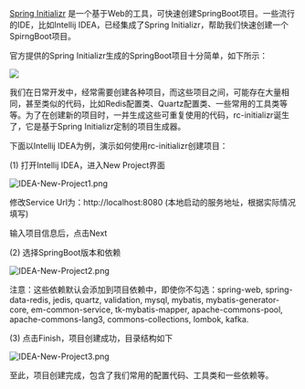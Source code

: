 [Spring Initializr](https://github.com/spring-io/initializr) 是一个基于Web的工具，可快速创建SpringBoot项目。一些流行的IDE，比如Intellij IDEA，已经集成了Spring Initializr，帮助我们快速创建一个SpirngBoot项目。

官方提供的Spring Initializr生成的SpringBoot项目十分简单，如下所示：

![](https://media.geeksforgeeks.org/wp-content/uploads/20210604131533/Screenshot20210604at11426PM-483x660.png)

我们在日常开发中，经常需要创建各种项目，而这些项目之间，可能存在大量相同，甚至类似的代码，比如Redis配置类、Quartz配置类、一些常用的工具类等等。为了在创建新的项目时，一并生成这些可重复使用的代码，rc-initializr诞生了，它是基于Spring Initializr定制的项目生成器。

下面以Intellij IDEA为例，演示如何使用rc-initializr创建项目：

(1)  打开Intellij IDEA，进入New Project界面

![IDEA-New-Project1.png](https://i.loli.net/2021/09/23/uSCOFDozTAdarKk.png)

修改Service Url为：http://localhost:8080 (本地启动的服务地址，根据实际情况填写)

输入项目信息后，点击Next

(2) 选择SpringBoot版本和依赖

![IDEA-New-Project2.png](https://s2.loli.net/2022/01/25/gqzrY3AtBWMIHvl.png)

注意：这些依赖默认会添加到项目依赖中，即使你不勾选：spring-web, spring-data-redis, jedis, quartz, validation, mysql, mybatis, mybatis-generator-core, em-common-service, tk-mybatis-mapper, apache-commons-pool, apache-commons-lang3, commons-collections, lombok, kafka.

(3) 点击Finish，项目创建成功，目录结构如下

![IDEA-New-Project3.png](https://i.loli.net/2021/09/23/cJz6W5C3xhebkvi.png)

至此，项目创建完成，包含了我们常用的配置代码、工具类和一些依赖等。
